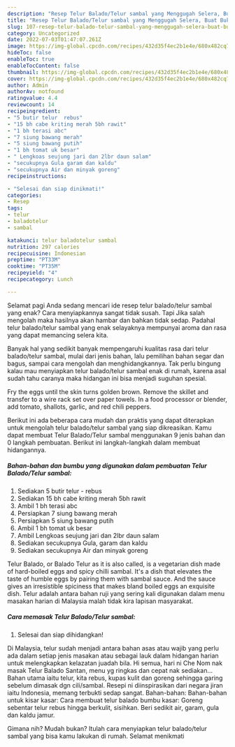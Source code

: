 ```yaml
---
description: "Resep Telur Balado/Telur sambal yang Menggugah Selera, Buat Buka Puasa Enak Banget"
title: "Resep Telur Balado/Telur sambal yang Menggugah Selera, Buat Buka Puasa Enak Banget"
slug: 107-resep-telur-balado-telur-sambal-yang-menggugah-selera-buat-buka-puasa-enak-banget
category: Uncategorized
date: 2022-07-03T01:47:07.261Z
image: https://img-global.cpcdn.com/recipes/432d35f4ec2b1e4e/680x482cq70/telur-baladotelur-sambal-foto-resep-utama.jpg
hideToc: false
enableToc: true
enableTocContent: false
thumbnail: https://img-global.cpcdn.com/recipes/432d35f4ec2b1e4e/680x482cq70/telur-baladotelur-sambal-foto-resep-utama.jpg
cover: https://img-global.cpcdn.com/recipes/432d35f4ec2b1e4e/680x482cq70/telur-baladotelur-sambal-foto-resep-utama.jpg
author: Admin
authorAv: notfound
ratingvalue: 4.4
reviewcount: 14
recipeingredient:
- "5 butir telur  rebus"
- "15 bh cabe kriting merah 5bh rawit"
- "1 bh terasi abc"
- "7 siung bawang merah"
- "5 siung bawang putih"
- "1 bh tomat uk besar"
- " Lengkoas seujung jari dan 2lbr daun salam"
- "secukupnya Gula garam dan kaldu"
- "secukupnya Air dan minyak goreng"
recipeinstructions:

- "Selesai dan siap dinikmati!"
categories:
- Resep
tags:
- telur
- baladotelur
- sambal

katakunci: telur baladotelur sambal 
nutrition: 297 calories
recipecuisine: Indonesian
preptime: "PT33M"
cooktime: "PT35M"
recipeyield: "4"
recipecategory: Lunch

---
```



Selamat pagi Anda sedang mencari ide resep telur balado/telur sambal yang enak? Cara menyiapkannya sangat tidak susah. Tapi Jika salah mengolah maka hasilnya akan hambar dan bahkan tidak sedap. Padahal telur balado/telur sambal yang enak selayaknya mempunyai aroma dan rasa yang dapat memancing selera kita.


Banyak hal yang sedikit banyak mempengaruhi kualitas rasa dari telur balado/telur sambal, mulai dari jenis bahan, lalu pemilihan bahan segar dan bagus, sampai cara mengolah dan menghidangkannya. Tak perlu bingung kalau mau menyiapkan telur balado/telur sambal enak di rumah, karena asal sudah tahu caranya maka hidangan ini bisa menjadi suguhan spesial.

Fry the eggs until the skin turns golden brown. Remove the skillet and transfer to a wire rack set over paper towels. In a food processor or blender, add tomato, shallots, garlic, and red chili peppers.


Berikut ini ada beberapa cara mudah dan praktis yang dapat diterapkan untuk mengolah telur balado/telur sambal yang siap dikreasikan. Kamu dapat membuat Telur Balado/Telur sambal menggunakan 9 jenis bahan dan 0 langkah pembuatan. Berikut ini langkah-langkah dalam membuat hidangannya.

<!--inarticleads1-->

##### Bahan-bahan dan bumbu yang digunakan dalam pembuatan Telur Balado/Telur sambal:

1. Sediakan 5 butir telur - rebus
1. Sediakan 15 bh cabe kriting merah 5bh rawit
1. Ambil 1 bh terasi abc
1. Persiapkan 7 siung bawang merah
1. Persiapkan 5 siung bawang putih
1. Ambil 1 bh tomat uk besar
1. Ambil  Lengkoas seujung jari dan 2lbr daun salam
1. Sediakan secukupnya Gula, garam dan kaldu
1. Sediakan secukupnya Air dan minyak goreng


Telur Balado, or Balado Telur as it is also called, is a vegetarian dish made of hard-boiled eggs and spicy chilli sambal. It&#39;s a dish that elevates the taste of humble eggs by pairing them with sambal sauce. And the sauce gives an irresistible spiciness that makes bland boiled eggs an exquisite dish. Telur adalah antara bahan ruji yang sering kali digunakan dalam menu masakan harian di Malaysia malah tidak kira lapisan masyarakat. 

<!--inarticleads2-->

##### Cara memasak Telur Balado/Telur sambal:


1. Selesai dan siap dihidangkan!

Di Malaysia, telur sudah menjadi antara bahan asas atau wajib yang perlu ada dalam setiap jenis masakan atau sebagai lauk dalam hidangan harian untuk melengkapkan kelazatan juadah bila. Hi semua, hari ni Che Nom nak masak Telur Balado Santan, menu yg ringkas dan cepat nak sediakan…Bahan utama iaitu telur, kita rebus, kupas kulit dan goreng sehingga garing sebelum dimasak dgn cili/sambal. Resepi ni diinspirasikan dari negara jiran iaitu Indonesia, memang terbukti sedap sangat. Bahan-bahan: Bahan-bahan untuk kisar kasar: Cara membuat telur balado bumbu kasar: Goreng sebentar telur rebus hingga berkulit, sisihkan. Beri sedikit air, garam, gula dan kaldu jamur. 

Gimana nih? Mudah bukan? Itulah cara menyiapkan telur balado/telur sambal yang bisa kamu lakukan di rumah. Selamat menikmati
